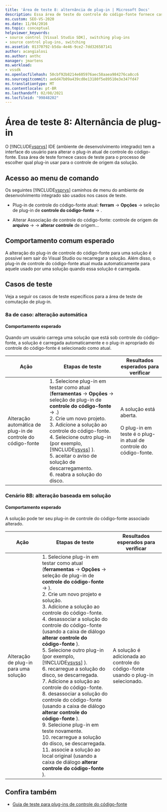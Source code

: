 ```yaml
---
title: 'Área de teste 8: alternância de plug-in | Microsoft Docs'
description: Essa área de teste do controle do código-fonte fornece casos de teste para o processo de escolher qual plug-in usar para o controle de origem da solução no Visual Studio.
ms.custom: SEO-VS-2020
ms.date: 11/04/2016
ms.topic: conceptual
helpviewer_keywords:
- source control [Visual Studio SDK], switching plug-ins
- source control plug-ins, switching
ms.assetid: 01370792-b5da-4e46-9ce2-7dd326587141
author: acangialosi
ms.author: anthc
manager: jmartens
ms.workload:
- vssdk
ms.openlocfilehash: 50cbf92b8214e605976aec58aaea984276ca8cc6
ms.sourcegitcommit: ae6d47b09a439cd0e13180f5e89510e3e347fd47
ms.translationtype: MT
ms.contentlocale: pt-BR
ms.lasthandoff: 02/08/2021
ms.locfileid: "99848202"
---
```

# <a name="test-area-8-plug-in-switching"></a>Área de teste 8: Alternância de plug-in
O [!INCLUDE[vsprvs](../../code-quality/includes/vsprvs_md.md)] IDE (ambiente de desenvolvimento integrado) tem a interface do usuário para alterar o plug-in atual de controle do código-fonte. Essa área de teste fornece casos de teste para o processo de escolher qual plug-in usar para o controle de origem da solução.

## <a name="command-menu-access"></a>Acesso ao menu de comando
 Os seguintes [!INCLUDE[vsprvs](../../code-quality/includes/vsprvs_md.md)] caminhos de menu do ambiente de desenvolvimento integrado são usados nos casos de teste.

- Plug-in de controle do código-fonte atual: **ferram**  ->  **Opções**  ->  seleção de plug-in de **controle do código-fonte**  ->  .

- Alterar Associação de controle do código-fonte: controle de origem de **arquivo**  ->    ->  **alterar controle** de origem...

## <a name="common-expected-behavior"></a>Comportamento comum esperado
 A alteração do plug-in de controle do código-fonte para uma solução é possível sem sair do Visual Studio ou recarregar a solução. Além disso, o plug-in de controle do código-fonte atual muda automaticamente para aquele usado por uma solução quando essa solução é carregada.

## <a name="test-cases"></a>Casos de teste
 Veja a seguir os casos de teste específicos para a área de teste de comutação de plug-in.

### <a name="case-8a-automatic-change"></a>8a de caso: alteração automática

#### <a name="expected-behavior"></a>Comportamento esperado
 Quando um usuário carrega uma solução que está sob controle do código-fonte, a solução é carregada automaticamente e o plug-in apropriado do controle do código-fonte é selecionado como atual.

| Ação | Etapas de teste | Resultados esperados para verificar |
| - | - | - |
| Alteração automática de plug-in de controle do código-fonte | 1. Selecione plug-in em testar como atual (**ferramentas**  ->  **Opções**  ->  seleção de plug-in de **controle do código-fonte**  ->  .)<br />2. Crie um novo projeto.<br />3. Adicione a solução ao controle do código-fonte.<br />4. Selecione outro plug-in (por exemplo, [!INCLUDE[vsvss](../../extensibility/includes/vsvss_md.md)] ).<br />5. aceitar o aviso de solução de descarregamento.<br />6. reabra a solução do disco. | A solução está aberta.<br /><br /> O plug-in em teste é o plug-in atual de controle do código-fonte. |

### <a name="case-8b-solution-based-change"></a>Cenário 8B: alteração baseada em solução

#### <a name="expected-behavior"></a>Comportamento esperado
 A solução pode ter seu plug-in de controle do código-fonte associado alterado.

| Ação | Etapas de teste | Resultados esperados para verificar |
|----------------------------------| - | - |
| Alteração de plug-in para uma solução | 1. Selecione plug-in em testar como atual (**ferramentas**  ->  **Opções**  ->  seleção de plug-in de **controle do código-fonte**  ->  ).<br />2. Crie um novo projeto e solução.<br />3. Adicione a solução ao controle do código-fonte.<br />4. desassociar a solução do controle do código-fonte (usando a caixa de diálogo **alterar controle do código-fonte** ).<br />5. Selecione outro plug-in (por exemplo, [!INCLUDE[vsvss](../../extensibility/includes/vsvss_md.md)] ).<br />6. recarregue a solução do disco, se descarregada.<br />7. Adicione a solução ao controle do código-fonte.<br />8. desassociar a solução do controle do código-fonte (usando a caixa de diálogo **alterar controle do código-fonte** ).<br />9. Selecione plug-in em teste novamente.<br />10. recarregue a solução do disco, se descarregada.<br />11. associe a solução ao local original (usando a caixa de diálogo **alterar controle do código-fonte** ). | A solução é adicionada ao controle do código-fonte usando o plug-in selecionado. |

## <a name="see-also"></a>Confira também
- [Guia de teste para plug-ins de controle do código-fonte](../../extensibility/internals/test-guide-for-source-control-plug-ins.md)

